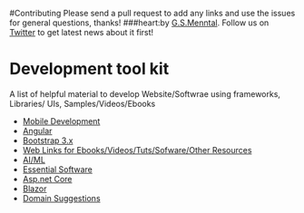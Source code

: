 #Contributing
Please send a pull request to add any links and use the issues for general questions, thanks!
###heart:by [G.S.Menntal](http://www.menntal.com/). Follow us on [Twitter](https://twitter.com/gsmenntal) to get latest news about it first!


# Development tool kit 
A list of helpful material to develop  Website/Softwrae using frameworks, Libraries/ UIs, Samples/Videos/Ebooks

* [Mobile Development](https://github.com/gsmental/DevToolKit/blob/master/WebUrls/MobileDev.md)
* [Angular](https://github.com/gsmental/DevToolKit/blob/master/WebUrls/Angular.md)
* [Bootstrap 3.x](https://github.com/gsmental/DevToolKit/blob/master/WebUrls/Bootstrap%203.x.md)
* [Web Links for Ebooks/Videos/Tuts/Sofware/Other Resources](https://github.com/gsmental/DevToolKit/blob/master/WebUrls/WebUrls.md)
* [AI/ML](https://github.com/gsmental/DevToolKit/blob/master/WebUrls/MachineLearning.md)
* [Essential Software](https://github.com/gsmental/DevToolKit/blob/master/WebUrls/EssentialSoftware.md)
* [Asp.net Core](https://github.com/gsmental/DevToolKit/blob/master/WebUrls/Asp.NetCore.md)
* [Blazor](https://github.com/gsmental/DevToolKit/blob/master/WebUrls/Blazor.md)
* [Domain Suggestions](https://github.com/gsmental/DevToolKit/tree/master/WebUrls)

